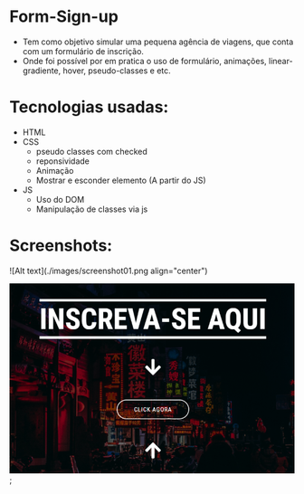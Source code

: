# Form-Sign-up
  - Tem como objetivo simular uma pequena agência de viagens, que conta com um formulário de inscrição. 
  - Onde foi possível por em pratica o uso de formulário, animações, linear-gradiente, hover, pseudo-classes e etc.
 

# Tecnologias usadas:
  - HTML
  - CSS
    - pseudo classes com checked
    - reponsividade
    - Animação
    - Mostrar e esconder elemento (A partir do JS)
  - JS  
    - Uso do DOM 
    - Manipulação de classes via js 
   
 # Screenshots: 
 
 ![Alt text](./images/screenshot01.png align="center")
  
 
  ![Alt text](./images/screenshot02.png);
